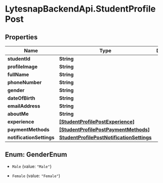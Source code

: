 # LytesnapBackendApi.StudentProfilePost

## Properties

Name | Type | Description | Notes
------------ | ------------- | ------------- | -------------
**studentId** | **String** |  | 
**profileImage** | **String** |  | 
**fullName** | **String** |  | 
**phoneNumber** | **String** |  | 
**gender** | **String** |  | [optional] 
**dateOfBirth** | **String** |  | 
**emailAddress** | **String** |  | 
**aboutMe** | **String** |  | 
**experience** | [**[StudentProfilePostExperience]**](StudentProfilePostExperience.md) |  | 
**paymentMethods** | [**[StudentProfilePostPaymentMethods]**](StudentProfilePostPaymentMethods.md) |  | 
**notificationSettings** | [**StudentProfilePostNotificationSettings**](StudentProfilePostNotificationSettings.md) |  | 



## Enum: GenderEnum


* `Male` (value: `"Male"`)

* `Female` (value: `"Female"`)




